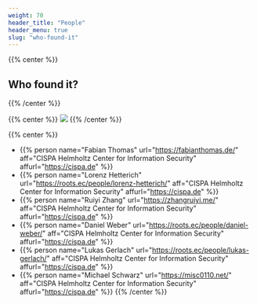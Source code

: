 ```yaml
---
weight: 70
header_title: "People"
header_menu: true
slug: "who-found-it"
---
```


{{% center %}}
## Who found it?
{{% /center %}}

{{% center %}}
<img id="people" src="/who.jpg" />
{{% /center %}}

{{% center %}}
- {{% person name="Fabian Thomas" url="https://fabianthomas.de/" aff="CISPA Helmholtz Center for Information Security" affurl="https://cispa.de" %}}
- {{% person name="Lorenz Hetterich" url="https://roots.ec/people/lorenz-hetterich/" aff="CISPA Helmholtz Center for Information Security" affurl="https://cispa.de" %}}
- {{% person name="Ruiyi Zhang" url="https://zhangruiyi.me/" aff="CISPA Helmholtz Center for Information Security" affurl="https://cispa.de" %}}
- {{% person name="Daniel Weber" url="https://roots.ec/people/daniel-weber/" aff="CISPA Helmholtz Center for Information Security" affurl="https://cispa.de" %}}
- {{% person name="Lukas Gerlach" url="https://roots.ec/people/lukas-gerlach/" aff="CISPA Helmholtz Center for Information Security" affurl="https://cispa.de" %}}
- {{% person name="Michael Schwarz" url="https://misc0110.net/" aff="CISPA Helmholtz Center for Information Security" affurl="https://cispa.de" %}}
{{% /center %}}
